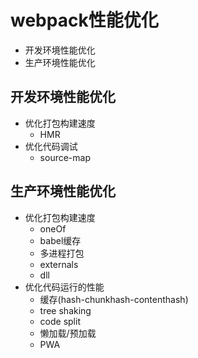 # webpack性能优化
* 开发环境性能优化
* 生产环境性能优化

## 开发环境性能优化
* 优化打包构建速度
    * HMR
* 优化代码调试
    * source-map

## 生产环境性能优化
* 优化打包构建速度
    * oneOf
    * babel缓存
    * 多进程打包
    * externals
    * dll
* 优化代码运行的性能
    * 缓存(hash-chunkhash-contenthash)
    * tree shaking
    * code split
    * 懒加载/预加载
    * PWA